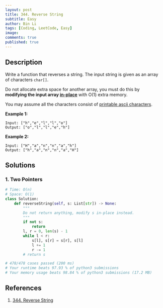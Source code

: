 ```yaml
---
layout: post
title: 344. Reverse String
subtitle: Easy
author: Bin Li
tags: [Coding, LeetCode, Easy]
image: 
comments: true
published: true
---
```


## Description

Write a function that reverses a string. The input string is given as an array of characters `char[]`.

Do not allocate extra space for another array, you must do this by **modifying the input array [in-place](https://en.wikipedia.org/wiki/In-place_algorithm)** with O(1) extra memory.

You may assume all the characters consist of [printable ascii characters](https://en.wikipedia.org/wiki/ASCII#Printable_characters).

 

**Example 1:**

```
Input: ["h","e","l","l","o"]
Output: ["o","l","l","e","h"]
```

**Example 2:**

```
Input: ["H","a","n","n","a","h"]
Output: ["h","a","n","n","a","H"]
```


## Solutions
### 1. Two Pointers

```python
# Time: O(n)
# Space: O(1)
class Solution:
    def reverseString(self, s: List[str]) -> None:
        """
        Do not return anything, modify s in-place instead.
        """
        if not s:
            return
        l, r = 0, len(s) - 1
        while l < r:
            s[l], s[r] = s[r], s[l]
            l += 1
            r -= 1
        # return s

# 478/478 cases passed (200 ms)
# Your runtime beats 97.93 % of python3 submissions
# Your memory usage beats 98.84 % of python3 submissions (17.2 MB)
```

## References
1. [344. Reverse String](https://leetcode.com/problems/reverse-string/description/)
